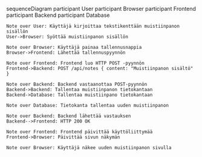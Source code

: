 sequenceDiagram
    participant User
    participant Browser
    participant Frontend
    participant Backend
    participant Database

    Note over User: Käyttäjä kirjoittaa tekstikenttään muistiinpanon sisällön
    User->Browser: Syöttää muistiinpanon sisällön

    Note over Browser: Käyttäjä painaa tallennusnappia
    Browser->Frontend: Lähettää tallennuspyynnön

    Note over Frontend: Frontend luo HTTP POST -pyynnön
    Frontend->Backend: POST /api/notes { content: "Muistiinpanon sisältö" }

    Note over Backend: Backend vastaanottaa POST-pyynnön
    Backend->Backend: Tallentaa muistiinpanon tietokantaan
    Backend->Database: Tallentaa muistiinpano tietokantaan

    Note over Database: Tietokanta tallentaa uuden muistiinpanon

    Note over Backend: Backend lähettää vastauksen
    Backend-->Frontend: HTTP 200 OK

    Note over Frontend: Frontend päivittää käyttöliittymää
    Frontend->Browser: Päivittää sivun näkymän

    Note over Browser: Käyttäjä näkee uuden muistiinpanon sivulla
